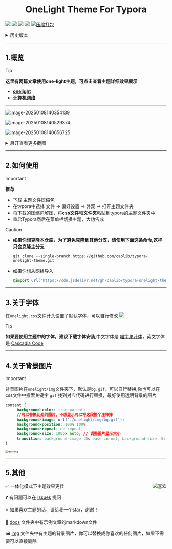 <h1 align='center'>OneLight Theme For Typora</h1>

![](https://img.shields.io/github/downloads/caolib/typora-onelight-theme/total?labelColor=black&color=blue)
[![](https://img.shields.io/github/v/release/caolib/typora-onelight-theme?labelColor=black&color=red)](https://github.com/caolib/typora-onelight-theme/releases)
[![](https://img.shields.io/github/last-commit/caolib/typora-onelight-theme?labelColor=black&color=blue)](https://github.com/caolib/typora-onelight-theme/activity)
[![](https://api.netlify.com/api/v1/badges/6ca72e1b-7dc6-4d51-8542-e07bf9ad0a88/deploy-status)](https://typora-theme.netlify.app)
[![压缩打包](https://github.com/caolib/typora-onelight-theme/actions/workflows/css-compress.yml/badge.svg)](https://github.com/caolib/typora-onelight-theme/actions/workflows/css-compress.yml)

<details><summary><kbd>历史版本</summary></kbd>
  <img src="https://img.shields.io/github/downloads/caolib/typora-onelight-theme/v1.4.0/total"></br>
  <img src="https://img.shields.io/github/downloads/caolib/typora-onelight-theme/v1.3.0/total"></br>
  <img src="https://img.shields.io/github/downloads/caolib/typora-onelight-theme/v1.2.4/total"></br>
  <img src="https://img.shields.io/github/downloads/caolib/typora-onelight-theme/v1.2.3/total"></br>
  <img src="https://img.shields.io/github/downloads/caolib/typora-onelight-theme/v1.2.0/total"></br>
  <img src="https://img.shields.io/github/downloads/caolib/typora-onelight-theme/v0.2.4/total"></br>
  <img src="https://img.shields.io/github/downloads/caolib/typora-onelight-theme/v0.2.3/total"></br>
  <img src="https://img.shields.io/github/downloads/caolib/typora-onelight-theme/v0.2.2/total"/></br>
  <img src="https://img.shields.io/github/downloads/caolib/typora-onelight-theme/v0.2.1/total"/></br>
  <img src="https://img.shields.io/github/downloads/caolib/typora-onelight-theme/v0.1.0/total"/></br>
  <img src="https://img.shields.io/github/downloads/caolib/typora-onelight-theme/v0.0.6/total"/></br>
  <img src="https://img.shields.io/github/downloads/caolib/typora-onelight-theme/v0.0.5/total"/></br>
</details>

---

## **1.概览**


> [!tip]
> **这里有两篇文章使用one-light主题，可点击查看主题详细效果展示**
>
> - **[onelight](https://bin-sites.pages.dev/onelight)**
> - **[计算机网络](https://bin-sites.pages.dev/net/计算机网络)**

---

![image-20250108140354139](https://s2.loli.net/2025/01/08/fNQF1ZCOgGydEUL.png)

![image-20250108140529374](https://s2.loli.net/2025/01/08/aMkKwdmVuTCtW4G.png)

![image-20250108140656725](https://s2.loli.net/2025/01/08/TyJutRejBLX3xGW.png)

<details><summary><kbd>展开查看更多截图</summary></kbd>
  <img src="https://s2.loli.net/2025/01/08/Ir1mgZCto4YS6lj.png"></br>
  <img src="https://s2.loli.net/2025/01/08/ugxkC5UyvqGw6iP.png"></br>
  <img src="https://s2.loli.net/2025/01/08/cAgBOqFoCMYE8S6.png"></br>
	一体化菜单界面
  <img src="https://s2.loli.net/2025/01/08/QF2UA9zPOW5X6ji.png"></br>
</details>


---

## **2.如何使用**

> [!important]
>
> **推荐**
>
> - 下载 [主题文件压缩包](https://github.com/caolib/typora-onelight-theme/releases)
> - 在typora中选择 文件 → 偏好设置 → 外观 → 打开主题文件夹
> - 将下载的压缩包解压，将**css文件**和**文件夹**粘贴到typora的主题文件夹中
> - 重启Typora然后在菜单栏切换主题，大功告成



> [!caution]
>
> - **如果你想克隆本仓库，为了避免克隆到其他分支，请使用下面这条命令,这样只会克隆主分支**
>
>   ```shell
>   git clone --single-branch https://github.com/caolib/typora-onelight-theme.git
>   ```
>
> - 如果你想从网络导入
>
>   ```css
>   @import url("https://cdn.jsdelivr.net/gh/caolib/typora-onelight-theme@onelight/dist/onelight.min.css");
>   ```

---

## **3.关于字体**

在`onelight.css`文件开头设置了默认字体，可以自行修改
![](https://github.com/user-attachments/assets/ab75260f-cff0-43b7-b8e5-dfea38e8525c)

> [!tip] 
>
> **如果要使用主题中的字体，建议下载字体安装**,中文字体是 [喵字果汁体](https://cdn.jsdelivr.net/gh/caolib/cdn@main/fonts/MiaoZi-GuoZhiTi.ttf)，英文字体是 [Cascadia Code](https://cdn.jsdelivr.net/gh/caolib/cdn@main/fonts/CascadiaCode.ttf)

---

## **4.关于背景图片**

> [!important]
>
> 背景图片在`onelight/img`文件夹下，默认是`bg.gif`，可以自行替换,你也可以在css文件中搜索关键字 `gif` 找到对应代码进行替换，最好使用透明背景的图片
>
> ```css
> content {
>      background-color: transparent;
>      //可以替换此处的图片，不想显示可以将这段整个注释掉
>      background-image: url('./onelight/img/bg.gif');
>      background-position: 100% 100%;
>      background-repeat: no-repeat;
>      background-size: 100px auto; // 调整图片显示大小
>      transition: background-image .5s ease-in-out, background-size .5s ease-in-out
> }
> ```
>
> <img src="https://s2.loli.net/2024/12/15/Fn6LcrKWC2dlp1J.gif" alt="recording" style="zoom: 50%;" />
>
> 

---

## 5.其他



<img align='right' src="https://s2.loli.net/2025/01/04/zt7O3daMLDC5EHW.png" alt="喜欢" />✅ 一体化模式下主题效果更佳

❓ 有问题可以在 [Issues](https://github.com/caolib/typora-onelight-theme/issues) 提问

⭐ 如果喜欢主题的话，请给我一个star，谢谢！

📄 [docs](https://github.com/caolib/typora-onelight-theme/tree/onelight/docs) 文件夹中有示例文章的markdown文件

🖼️ [img](https://github.com/caolib/typora-onelight-theme/tree/onelight/onelight/img) 文件夹中有主题的背景图片，你可以替换成你喜欢的任何图片，如果不需要可以直接删除



